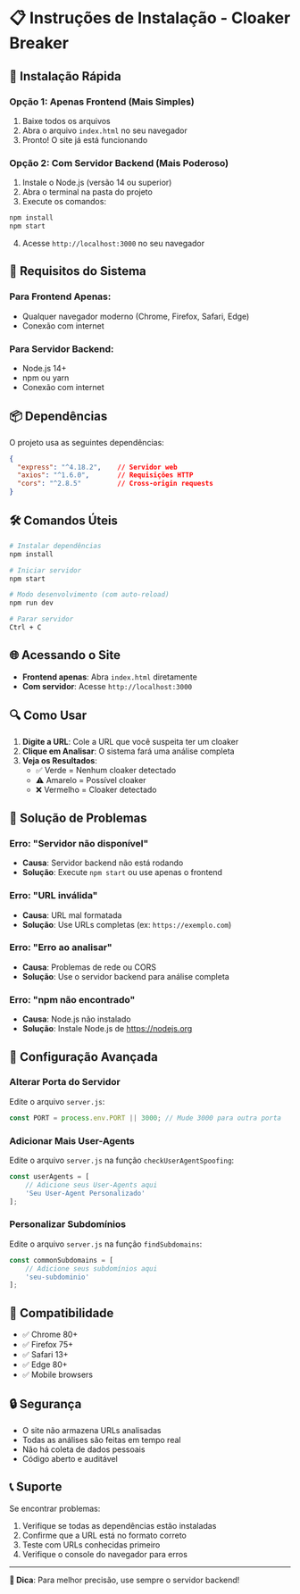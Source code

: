 # 📋 Instruções de Instalação - Cloaker Breaker

## 🚀 Instalação Rápida

### Opção 1: Apenas Frontend (Mais Simples)
1. Baixe todos os arquivos
2. Abra o arquivo `index.html` no seu navegador
3. Pronto! O site já está funcionando

### Opção 2: Com Servidor Backend (Mais Poderoso)
1. Instale o Node.js (versão 14 ou superior)
2. Abra o terminal na pasta do projeto
3. Execute os comandos:

```bash
npm install
npm start
```

4. Acesse `http://localhost:3000` no seu navegador

## 🔧 Requisitos do Sistema

### Para Frontend Apenas:
- Qualquer navegador moderno (Chrome, Firefox, Safari, Edge)
- Conexão com internet

### Para Servidor Backend:
- Node.js 14+ 
- npm ou yarn
- Conexão com internet

## 📦 Dependências

O projeto usa as seguintes dependências:

```json
{
  "express": "^4.18.2",    // Servidor web
  "axios": "^1.6.0",       // Requisições HTTP
  "cors": "^2.8.5"         // Cross-origin requests
}
```

## 🛠️ Comandos Úteis

```bash
# Instalar dependências
npm install

# Iniciar servidor
npm start

# Modo desenvolvimento (com auto-reload)
npm run dev

# Parar servidor
Ctrl + C
```

## 🌐 Acessando o Site

- **Frontend apenas**: Abra `index.html` diretamente
- **Com servidor**: Acesse `http://localhost:3000`

## 🔍 Como Usar

1. **Digite a URL**: Cole a URL que você suspeita ter um cloaker
2. **Clique em Analisar**: O sistema fará uma análise completa
3. **Veja os Resultados**: 
   - ✅ Verde = Nenhum cloaker detectado
   - ⚠️ Amarelo = Possível cloaker
   - ❌ Vermelho = Cloaker detectado

## 🚨 Solução de Problemas

### Erro: "Servidor não disponível"
- **Causa**: Servidor backend não está rodando
- **Solução**: Execute `npm start` ou use apenas o frontend

### Erro: "URL inválida"
- **Causa**: URL mal formatada
- **Solução**: Use URLs completas (ex: `https://exemplo.com`)

### Erro: "Erro ao analisar"
- **Causa**: Problemas de rede ou CORS
- **Solução**: Use o servidor backend para análise completa

### Erro: "npm não encontrado"
- **Causa**: Node.js não instalado
- **Solução**: Instale Node.js de https://nodejs.org

## 🔧 Configuração Avançada

### Alterar Porta do Servidor
Edite o arquivo `server.js`:
```javascript
const PORT = process.env.PORT || 3000; // Mude 3000 para outra porta
```

### Adicionar Mais User-Agents
Edite o arquivo `server.js` na função `checkUserAgentSpoofing`:
```javascript
const userAgents = [
    // Adicione seus User-Agents aqui
    'Seu User-Agent Personalizado'
];
```

### Personalizar Subdomínios
Edite o arquivo `server.js` na função `findSubdomains`:
```javascript
const commonSubdomains = [
    // Adicione seus subdomínios aqui
    'seu-subdominio'
];
```

## 📱 Compatibilidade

- ✅ Chrome 80+
- ✅ Firefox 75+
- ✅ Safari 13+
- ✅ Edge 80+
- ✅ Mobile browsers

## 🔒 Segurança

- O site não armazena URLs analisadas
- Todas as análises são feitas em tempo real
- Não há coleta de dados pessoais
- Código aberto e auditável

## 📞 Suporte

Se encontrar problemas:
1. Verifique se todas as dependências estão instaladas
2. Confirme que a URL está no formato correto
3. Teste com URLs conhecidas primeiro
4. Verifique o console do navegador para erros

---

**🎯 Dica**: Para melhor precisão, use sempre o servidor backend!